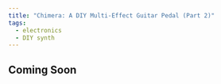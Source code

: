 ```yaml
---
title: "Chimera: A DIY Multi-Effect Guitar Pedal (Part 2)"
tags:
  - electronics
  - DIY synth
---
```


## Coming Soon
